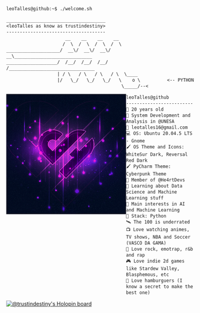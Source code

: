```console
leoTalles@github:~$ ./welcome.sh
```
```
_____________________________________
<leoTalles as know as trustindestiny>
------------------------------------- 
                      __    __    __    __
                     /  \  /  \  /  \  /  \
____________________/  __\/  __\/  __\/  __\_____________________________
___________________/  /__/  /__/  /__/  /________________________________
                   | / \   / \   / \   / \  \____
                   |/   \_/   \_/   \_/   \    o \          <-- PYTHON
                                           \_____/--<      
```

<img align="left" src="/img/he4rt2.png" alt="@He4rtDevelopers" width="320" /> 

```
leoTalles@github
-------------------------
🎂 20 years old
🏫 System Development and Analysis in @UNESA
💌 leotalles16@gmail.com
💻 OS: Ubuntu 20.04.5 LTS - Gnome
🖌️ OS Theme and Icons: WhiteSur Dark, Reversal Red Dark
🖌️ PyCharm Theme: Cyberpunk Theme
💖 Member of @He4rtDevs
🏴 Learning about Data Science and Machine Learning stuff
🔎 Main interests in AI and Machine Learning
🐍 Stack: Python
🛰️ The 100 is underrated
📺 Love watching animes, TV shows, NBA and Soccer (VASCO DA GAMA)
🎵 Love rock, emotrap, r&b and rap
🎮 Love indie 2d games like Stardew Valley, Blasphemous, etc
🍔 Love hamburguers (I know a secret to make the best one)
```

[![@trustindestiny's Holopin board](https://holopin.me/trustindestiny)](https://holopin.io/@trustindestiny)
